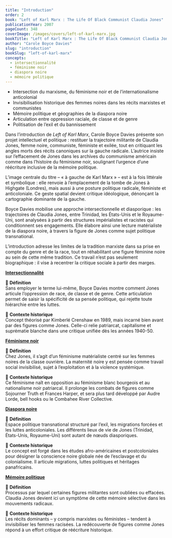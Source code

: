 ```yaml
---
title: "Introduction"
order: 2
book: "Left of Karl Marx : The Life Of Black Communist Claudia Jones"
publicationYear: 2007
pageCount: 348
coverImage: /images/covers/left-of-karl-marx.jpg
bookTitle: "Left of Karl Marx : The Life Of Black Communist Claudia Jones"
author: "Carole Boyce Davies"
slug: "introduction"
bookSlug: "left-of-karl-marx"
concepts:
  - intersectionnalité
  - féminisme noir
  - diaspora noire
  - mémoire politique
---
```



<!--themes:start-->
- Intersection du marxisme, du féminisme noir et de l’internationalisme anticolonial  
- Invisibilisation historique des femmes noires dans les récits marxistes et communistes  
- Mémoire politique et géographies de la diaspora noire  
- Articulation entre oppression raciale, de classe et de genre  
- Politisation de l’exil et du bannissement  
<!--themes:end-->



<!--summary:start-->
Dans l’introduction de *Left of Karl Marx*, Carole Boyce Davies présente son projet intellectuel et politique : restituer la trajectoire militante de Claudia Jones, femme noire, communiste, féministe et exilée, tout en critiquant les angles morts des récits canoniques sur la gauche radicale. L’autrice insiste sur l’effacement de Jones dans les archives du communisme américain comme dans l’histoire du féminisme noir, soulignant l’urgence d’une réécriture inclusive de la mémoire politique.

L’image centrale du titre – « à gauche de Karl Marx » – est à la fois littérale et symbolique : elle renvoie à l’emplacement de la tombe de Jones à Highgate (Londres), mais aussi à une posture politique radicale, féministe et anticoloniale. Ce geste spatial devient critique idéologique, dénonçant la cartographie dominante de la gauche.

Boyce Davies mobilise une approche intersectionnelle et diasporique : les trajectoires de Claudia Jones, entre Trinidad, les États-Unis et le Royaume-Uni, sont analysées à partir des structures impérialistes et racistes qui conditionnent ses engagements. Elle élabore ainsi une lecture matérialiste de la diaspora noire, à travers la figure de Jones comme sujet politique transnational.

L’introduction adresse les limites de la tradition marxiste dans sa prise en compte du genre et de la race, tout en réhabilitant une figure féminine noire au sein de cette même tradition. Ce travail n’est pas seulement biographique : il vise à recentrer la critique sociale à partir des marges.
<!--summary:end-->



<!--concepts:start-->
[**Intersectionnalité**](/concepts/intersectionnalite)

🔹 **Définition**  
Sans employer le terme lui-même, Boyce Davies montre comment Jones articule l’oppression de race, de classe et de genre. Cette articulation permet de saisir la spécificité de sa pensée politique, qui rejette toute hiérarchie entre les luttes.

🔹 **Contexte historique**  
Concept théorisé par Kimberlé Crenshaw en 1989, mais incarné bien avant par des figures comme Jones. Celle-ci relie patriarcat, capitalisme et suprématie blanche dans une critique unifiée dès les années 1940-50.

[**Féminisme noir**](/concepts/feminisme-noir)

🔹 **Définition**  
Chez Jones, il s’agit d’un féminisme matérialiste centré sur les femmes noires de la classe ouvrière. La maternité noire y est pensée comme travail social invisibilisé, sujet à l’exploitation et à la violence systémique.

🔹 **Contexte historique**  
Ce féminisme naît en opposition au féminisme blanc bourgeois et au nationalisme noir patriarcal. Il prolonge les combats de figures comme Sojourner Truth et Frances Harper, et sera plus tard développé par Audre Lorde, bell hooks ou le Combahee River Collective.

[**Diaspora noire**](/concepts/diaspora-noire)

🔹 **Définition**  
Espace politique transnational structuré par l’exil, les migrations forcées et les luttes anticoloniales. Les différents lieux de vie de Jones (Trinidad, États-Unis, Royaume-Uni) sont autant de nœuds diasporiques.

🔹 **Contexte historique**  
Le concept est forgé dans les études afro-américaines et postcoloniales pour désigner la conscience noire globale née de l’esclavage et du colonialisme. Il articule migrations, luttes politiques et héritages panafricains.

[**Mémoire politique**](/concepts/memoire-politique)

🔹 **Définition**  
Processus par lequel certaines figures militantes sont oubliées ou effacées. Claudia Jones devient ici un symptôme de cette mémoire sélective dans les mouvements radicaux.

🔹 **Contexte historique**  
Les récits dominants – y compris marxistes ou féministes – tendent à invisibiliser les femmes racisées. La redécouverte de figures comme Jones répond à un effort critique de réécriture historique.
<!--concepts:end-->
